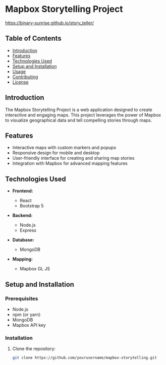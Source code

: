 # Mapbox Storytelling Project

https://binary-sunrise.github.io/story_teller/

## Table of Contents

- [Introduction](#introduction)
- [Features](#features)
- [Technologies Used](#technologies-used)
- [Setup and Installation](#setup-and-installation)
- [Usage](#usage)
- [Contributing](#contributing)
- [License](#license)

## Introduction

The Mapbox Storytelling Project is a web application designed to create interactive and engaging maps. This project leverages the power of Mapbox to visualize geographical data and tell compelling stories through maps.

## Features

- Interactive maps with custom markers and popups
- Responsive design for mobile and desktop
- User-friendly interface for creating and sharing map stories
- Integration with Mapbox for advanced mapping features

## Technologies Used

- **Frontend:**
  - React
  - Bootstrap 5

- **Backend:**
  - Node.js
  - Express

- **Database:**
  - MongoDB

- **Mapping:**
  - Mapbox GL JS

## Setup and Installation

### Prerequisites

- Node.js
- npm (or yarn)
- MongoDB
- Mapbox API key

### Installation

1. Clone the repository:

   ```sh
   git clone https://github.com/yourusername/mapbox-storytelling.git
